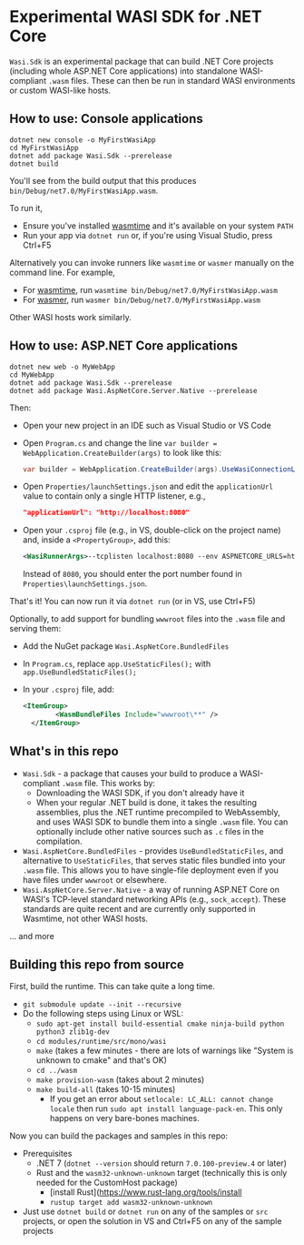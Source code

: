 # Experimental WASI SDK for .NET Core

`Wasi.Sdk` is an experimental package that can build .NET Core projects (including whole ASP.NET Core applications) into standalone WASI-compliant `.wasm` files. These can then be run in standard WASI environments or custom WASI-like hosts.

## How to use: Console applications

```
dotnet new console -o MyFirstWasiApp
cd MyFirstWasiApp
dotnet add package Wasi.Sdk --prerelease
dotnet build
```

You'll see from the build output that this produces `bin/Debug/net7.0/MyFirstWasiApp.wasm`.

To run it,

 * Ensure you've installed [wasmtime](https://github.com/bytecodealliance/wasmtime) and it's available on your system `PATH`
 * Run your app via `dotnet run` or, if you're using Visual Studio, press Ctrl+F5

Alternatively you can invoke runners like `wasmtime` or `wasmer` manually on the command line. For example,

 * For [wasmtime](https://github.com/bytecodealliance/wasmtime), run `wasmtime bin/Debug/net7.0/MyFirstWasiApp.wasm`
 * For [wasmer](https://wasmer.io/), run `wasmer bin/Debug/net7.0/MyFirstWasiApp.wasm`

Other WASI hosts work similarly.

## How to use: ASP.NET Core applications

```
dotnet new web -o MyWebApp
cd MyWebApp
dotnet add package Wasi.Sdk --prerelease
dotnet add package Wasi.AspNetCore.Server.Native --prerelease
```

Then:

 * Open your new project in an IDE such as Visual Studio or VS Code
 * Open `Program.cs` and change the line `var builder = WebApplication.CreateBuilder(args)` to look like this:

   ```cs
   var builder = WebApplication.CreateBuilder(args).UseWasiConnectionListener();
   ```

 * Open `Properties/launchSettings.json` and edit the `applicationUrl` value to contain only a single HTTP listener, e.g.,

   ```json
   "applicationUrl": "http://localhost:8080"
   ```

 * Open your `.csproj` file (e.g., in VS, double-click on the project name) and, inside a `<PropertyGroup>`, add this:

   ```xml
   <WasiRunnerArgs>--tcplisten localhost:8080 --env ASPNETCORE_URLS=http://localhost:8080</WasiRunnerArgs>
   ```

   Instead of `8080`, you should enter the port number found in `Properties\launchSettings.json`.

That's it! You can now run it via `dotnet run` (or in VS, use Ctrl+F5)

Optionally, to add support for bundling `wwwroot` files into the `.wasm` file and serving them:

 * Add the NuGet package `Wasi.AspNetCore.BundledFiles`
 * In `Program.cs`, replace `app.UseStaticFiles();` with `app.UseBundledStaticFiles();`
 * In your `.csproj` file, add:

   ```xml
   <ItemGroup>
		   <WasmBundleFiles Include="wwwroot\**" />
	 </ItemGroup>
   ```

## What's in this repo

 * `Wasi.Sdk` - a package that causes your build to produce a WASI-compliant `.wasm` file. This works by:
   * Downloading the WASI SDK, if you don't already have it
   * When your regular .NET build is done, it takes the resulting assemblies, plus the .NET runtime precompiled to WebAssembly, and uses WASI SDK to bundle them into a single `.wasm` file. You can optionally include other native sources such as `.c` files in the compilation.
 * `Wasi.AspNetCore.BundledFiles` - provides `UseBundledStaticFiles`, and alternative to `UseStaticFiles`, that serves static files bundled into your `.wasm` file. This allows you to have single-file deployment even if you have files under `wwwroot` or elsewhere.
 * `Wasi.AspNetCore.Server.Native` - a way of running ASP.NET Core on WASI's TCP-level standard networking APIs (e.g., `sock_accept`). These standards are quite recent and are currently only supported in Wasmtime, not other WASI hosts.

... and more

## Building this repo from source

First, build the runtime. This can take quite a long time.

* `git submodule update --init --recursive`
* Do the following steps using Linux or WSL:
  * `sudo apt-get install build-essential cmake ninja-build python python3 zlib1g-dev`
  * `cd modules/runtime/src/mono/wasi`
  * `make` (takes a few minutes - there are lots of warnings like "System is unknown to cmake" and that's OK)
  * `cd ../wasm`
  * `make provision-wasm` (takes about 2 minutes)
  * `make build-all` (takes 10-15 minutes)
    * If you get an error about `setlocale: LC_ALL: cannot change locale` then  run `sudo apt install language-pack-en`. This only happens on very bare-bones machines.

Now you can build the packages and samples in this repo:

* Prerequisites
  * .NET 7 (`dotnet --version` should return `7.0.100-preview.4` or later)
  * Rust and the `wasm32-unknown-unknown` target (technically this is only needed for the CustomHost package)
    * [install Rust](https://www.rust-lang.org/tools/install
    * `rustup target add wasm32-unknown-unknown`
* Just use `dotnet build` or `dotnet run` on any of the samples or `src` projects, or open the solution in VS and Ctrl+F5 on any of the sample projects

